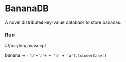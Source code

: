 # BananaDB
A novel distributed key-value database to store bananas.

### Run
#!/usr/bin/javascript

banana =>  `('b'+'a'+ + 'a' + 'a').toLowerCase()`
